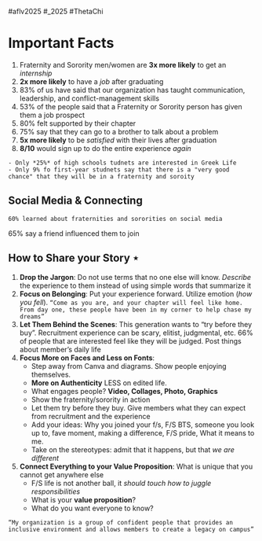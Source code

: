#aflv2025 #_2025 #ThetaChi 

# Important Facts

1. Fraternity and Sorority men/women are **3x more likely** to get an *internship*
2. **2x more likely** to have a *job* after graduating
3. 83% of us have said that our organization has taught communication, leadership, and conflict-management skills
4. 53% of the people said that a Fraternity or Sorority person has given them a job prospect
5. 80% felt supported by their chapter
6. 75% say that they can go to a brother to talk about a problem
7. **5x more likely** to be *satisfied* with their lives after graduation
8. **8/10** would sign up to do the entire experience *again*

```ad-warning
- Only *25%* of high schools tudnets are interested in Greek Life
- Only 9% fo first-year studnets say that there is a "very good chance" that they will be in a fraternity and soroity
```

## Social Media & Connecting

```ad-important
60% learned about fraternities and sororities on social media
```

65% say a friend influenced them to join

## How to Share your Story $\star$

1. **Drop the Jargon**: Do not use terms that no one else will know. *Describe* the experience to them instead of using simple words that summarize it
2. **Focus on Belonging**: Put your experience forward. Utilize emotion (*how you fell*).
   `“Come as you are, and your chapter will feel like home. From day one, these people have been in my corner to help chase my dreams”`
3. **Let Them Behind the Scenes**: This generation wants to “try before they buy”. Recruitment experience can be scary, elitist, judgmental, etc. 66% of people that are interested feel like they will be judged. Post things about member’s daily life
4. **Focus More on Faces and Less on Fonts**: 
	- Step away from Canva and diagrams. Show people enjoying themselves. 
	- **More on Authenticity** LESS on edited life. 
	- What engages people? **Video, Collages, Photo, Graphics**
	- Show the fraternity/sorority in action
	- Let them try before they buy. Give members what they can expect from recruitment and the experience
	- Add your ideas: Why you joined your f/s, F/S BTS, someone you look up to, fave moment, making a difference, F/S pride, What it means to me. 
	- Take on the stereotypes: admit that it happens, but that *we are different*
5. **Connect Everything to your Value Proposition**: What is unique that you cannot get anywhere else
	- F/S life is not another ball, it *should touch how to juggle responsibilities*
	- What is your **value proposition**?
	- What do you want everyone to know?

```ad-example
“My organization is a group of confident people that provides an inclusive environment and allows members to create a legacy on campus”
```



